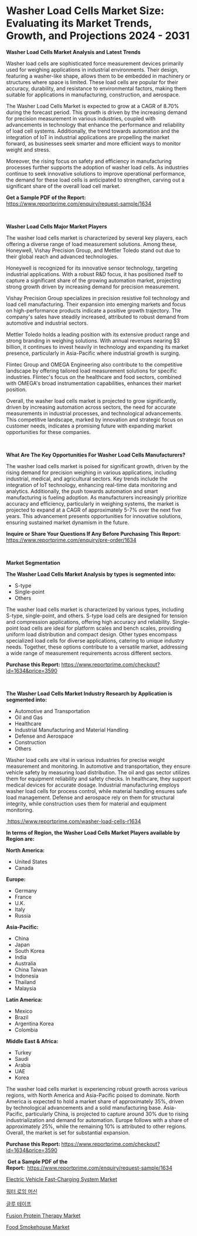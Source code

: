 <p><h1>Washer Load Cells Market Size: Evaluating its Market Trends, Growth, and Projections 2024 - 2031</h1></p><p><strong>Washer Load Cells Market Analysis and Latest Trends</strong></p>
<p><p>Washer load cells are sophisticated force measurement devices primarily used for weighing applications in industrial environments. Their design, featuring a washer-like shape, allows them to be embedded in machinery or structures where space is limited. These load cells are popular for their accuracy, durability, and resistance to environmental factors, making them suitable for applications in manufacturing, construction, and aerospace.</p><p>The Washer Load Cells Market is expected to grow at a CAGR of 8.70% during the forecast period. This growth is driven by the increasing demand for precision measurement in various industries, coupled with advancements in technology that enhance the performance and reliability of load cell systems. Additionally, the trend towards automation and the integration of IoT in industrial applications are propelling the market forward, as businesses seek smarter and more efficient ways to monitor weight and stress.</p><p>Moreover, the rising focus on safety and efficiency in manufacturing processes further supports the adoption of washer load cells. As industries continue to seek innovative solutions to improve operational performance, the demand for these load cells is anticipated to strengthen, carving out a significant share of the overall load cell market.</p></p>
<p><strong>Get a Sample PDF of the Report:&nbsp;</strong> <a href="https://www.reportprime.com/enquiry/request-sample/1634">https://www.reportprime.com/enquiry/request-sample/1634</a></p>
<p>&nbsp;</p>
<p><strong>Washer Load Cells Major Market Players</strong></p>
<p><p>The washer load cells market is characterized by several key players, each offering a diverse range of load measurement solutions. Among these, Honeywell, Vishay Precision Group, and Mettler Toledo stand out due to their global reach and advanced technologies.</p><p>Honeywell is recognized for its innovative sensor technology, targeting industrial applications. With a robust R&D focus, it has positioned itself to capture a significant share of the growing automation market, projecting strong growth driven by increasing demand for precision measurement.</p><p>Vishay Precision Group specializes in precision resistive foil technology and load cell manufacturing. Their expansion into emerging markets and focus on high-performance products indicate a positive growth trajectory. The company's sales have steadily increased, attributed to robust demand from automotive and industrial sectors.</p><p>Mettler Toledo holds a leading position with its extensive product range and strong branding in weighing solutions. With annual revenues nearing $3 billion, it continues to invest heavily in technology and expanding its market presence, particularly in Asia-Pacific where industrial growth is surging.</p><p>Flintec Group and OMEGA Engineering also contribute to the competitive landscape by offering tailored load measurement solutions for specific industries. Flintec's focus on the healthcare and food sectors, combined with OMEGA's broad instrumentation capabilities, enhances their market position.</p><p>Overall, the washer load cells market is projected to grow significantly, driven by increasing automation across sectors, the need for accurate measurements in industrial processes, and technological advancements. This competitive landscape, marked by innovation and strategic focus on customer needs, indicates a promising future with expanding market opportunities for these companies.</p></p>
<p>&nbsp;</p>
<p><strong>What Are The Key Opportunities For Washer Load Cells Manufacturers?</strong></p>
<p><p>The washer load cells market is poised for significant growth, driven by the rising demand for precision weighing in various applications, including industrial, medical, and agricultural sectors. Key trends include the integration of IoT technology, enhancing real-time data monitoring and analytics. Additionally, the push towards automation and smart manufacturing is fueling adoption. As manufacturers increasingly prioritize accuracy and efficiency, particularly in weighing systems, the market is projected to expand at a CAGR of approximately 5-7% over the next five years. This advancement presents opportunities for innovative solutions, ensuring sustained market dynamism in the future.</p></p>
<p><strong>Inquire or Share Your Questions If Any Before Purchasing This Report:</strong> <a href="https://www.reportprime.com/enquiry/pre-order/1634">https://www.reportprime.com/enquiry/pre-order/1634</a></p>
<p>&nbsp;</p>
<p><strong>Market Segmentation</strong></p>
<p><strong>The Washer Load Cells Market Analysis by types is segmented into:</strong></p>
<p><ul><li>S-type</li><li>Single-point</li><li>Others</li></ul></p>
<p><p>The washer load cells market is characterized by various types, including S-type, single-point, and others. S-type load cells are designed for tension and compression applications, offering high accuracy and reliability. Single-point load cells are ideal for platform scales and bench scales, providing uniform load distribution and compact design. Other types encompass specialized load cells for diverse applications, catering to unique industry needs. Together, these options contribute to a versatile market, addressing a wide range of measurement requirements across different sectors.</p></p>
<p><strong>Purchase this Report:&nbsp;</strong><a href="https://www.reportprime.com/checkout?id=1634&price=3590">https://www.reportprime.com/checkout?id=1634&price=3590</a></p>
<p>&nbsp;</p>
<p><strong>The Washer Load Cells Market Industry Research by Application is segmented into:</strong></p>
<p><ul><li>Automotive and Transportation</li><li>Oil and Gas</li><li>Healthcare</li><li>Industrial Manufacturing and Material Handling</li><li>Defense and Aerospace</li><li>Construction</li><li>Others</li></ul></p>
<p><p>Washer load cells are vital in various industries for precise weight measurement and monitoring. In automotive and transportation, they ensure vehicle safety by measuring load distribution. The oil and gas sector utilizes them for equipment reliability and safety checks. In healthcare, they support medical devices for accurate dosage. Industrial manufacturing employs washer load cells for process control, while material handling ensures safe load management. Defense and aerospace rely on them for structural integrity, while construction uses them for material and equipment monitoring.</p></p>
<p><a href="https://www.reportprime.com/washer-load-cells-r1634">&nbsp;https://www.reportprime.com/washer-load-cells-r1634</a></p>
<p><strong>In terms of Region, the Washer Load Cells Market Players available by Region are:</strong></p>
<p>
    <p> <strong> North America: </strong>
        <ul>
            <li>United States</li>
            <li>Canada</li>
        </ul>
        </p> 
    <p> <strong> Europe: </strong>
        <ul>
            <li>Germany</li>
            <li>France</li>
            <li>U.K.</li>
            <li>Italy</li>
            <li>Russia</li>
        </ul>
        </p> 
    <p> <strong> Asia-Pacific: </strong>
        <ul>
            <li>China</li>
            <li>Japan</li>
            <li>South Korea</li>
            <li>India</li>
            <li>Australia</li>
            <li>China Taiwan</li>
            <li>Indonesia</li>
            <li>Thailand</li>
            <li>Malaysia</li>
        </ul>
        </p> 
    <p> <strong> Latin America: </strong>
        <ul>
            <li>Mexico</li>
            <li>Brazil</li>
            <li>Argentina Korea</li>
            <li>Colombia</li>
        </ul>
        </p> 
    <p> <strong> Middle East & Africa: </strong>
        <ul>
            <li>Turkey</li>
            <li>Saudi</li>
            <li>Arabia</li>
            <li>UAE</li>
            <li>Korea</li>
        </ul>
    </p>
    </p>
<p><p>The washer load cells market is experiencing robust growth across various regions, with North America and Asia-Pacific poised to dominate. North America is expected to hold a market share of approximately 35%, driven by technological advancements and a solid manufacturing base. Asia-Pacific, particularly China, is projected to capture around 30% due to rising industrialization and demand for automation. Europe follows with a share of approximately 25%, while the remaining 10% is attributed to other regions. Overall, the market is set for substantial expansion.</p></p>
<p><strong>Purchase this Report: </strong><a href="https://www.reportprime.com/checkout?id=1634&price=3590">https://www.reportprime.com/checkout?id=1634&price=3590</a></p>
<p>&nbsp;<strong>Get a Sample PDF of the Report:&nbsp;&nbsp;</strong><a href="https://www.reportprime.com/enquiry/request-sample/1634">https://www.reportprime.com/enquiry/request-sample/1634</a></p>
<p><strong></strong></p>
<p><p><a href="https://issuu.com/reportprime-2/docs/electric-vehicle-fast-charging-syst_85adb80f85dfaf">Electric Vehicle Fast-Charging System Market</a></p><p><a href="https://medium.com/@ransomjohns73/%EC%88%98%EC%83%81-%EB%A1%9C%EC%9E%89-%EB%A8%B8%EC%8B%A0-%EC%8B%9C%EC%9E%A5-%EB%8F%99%ED%96%A5-%EB%B0%8F-%EB%B6%84%EC%84%9D-%EB%AF%B8%EB%9E%98-%EC%84%B1%EC%9E%A5%EC%9D%98-%EA%B8%B0%ED%9A%8C%EC%99%80-%EB%8F%84%EC%A0%84-%EA%B3%BC%EC%A0%9C-2024-2031-c1a6c4e7f9b9">워터 로잉 머신</a></p><p><a href="https://medium.com/@ransomjohns73/%EC%A0%91%EC%B0%A9-%ED%85%8C%EC%9D%B4%ED%94%84-%EC%8B%9C%EC%9E%A5-%EC%A0%90%EC%9C%A0%EC%9C%A8-%EB%B0%8F-%EC%83%88%EB%A1%9C%EC%9A%B4-%ED%8A%B8%EB%A0%8C%EB%93%9C-%EB%B6%84%EC%84%9D-%EC%9C%A0%ED%98%95-%EC%9D%91%EC%9A%A9-%EC%B5%9C%EC%A2%85-%EC%9A%A9%EB%8F%84%EC%97%90-%EB%94%B0%EB%A5%B8-2024%EB%85%84%EB%B6%80%ED%84%B0-2031%EB%85%84%EA%B9%8C%EC%A7%80%EC%9D%98-%EC%A0%84%EB%A7%9D-25b0c97ca4d2">글루 테이프</a></p><p><a href="https://medium.com/@tyleolden34345/future-ready-strategic-insights-into-the-global-fusion-protein-therapy-market-2024-2031-1b671bbb489e">Fusion Protein Therapy Market</a></p><p><a href="https://www.linkedin.com/pulse/unlocking-growth-potential-market-strategic-analysis-food-smokehouse-ccrcf?trackingId=C9Vb%2B3dnTNydQaFLkrysMQ%3D%3D">Food Smokehouse Market</a></p></p>